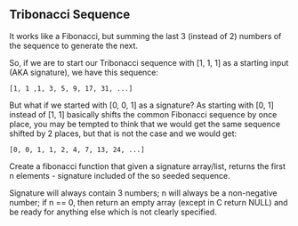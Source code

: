 ## Tribonacci Sequence

It works like a Fibonacci, but summing the last 3 (instead of 2) numbers of the sequence to generate the next.

So, if we are to start our Tribonacci sequence with [1, 1, 1] as a starting input (AKA signature), we have this sequence:

    [1, 1 ,1, 3, 5, 9, 17, 31, ...]

But what if we started with [0, 0, 1] as a signature? As starting with [0, 1] instead of [1, 1] basically shifts the common Fibonacci sequence by once place, you may be tempted to think that we would get the same sequence shifted by 2 places, but that is not the case and we would get:

    [0, 0, 1, 1, 2, 4, 7, 13, 24, ...]

Create a fibonacci function that given a signature array/list, returns the first n elements - signature included of the so seeded sequence.

Signature will always contain 3 numbers; n will always be a non-negative number; if n == 0, then return an empty array (except in C return NULL) and be ready for anything else which is not clearly specified.